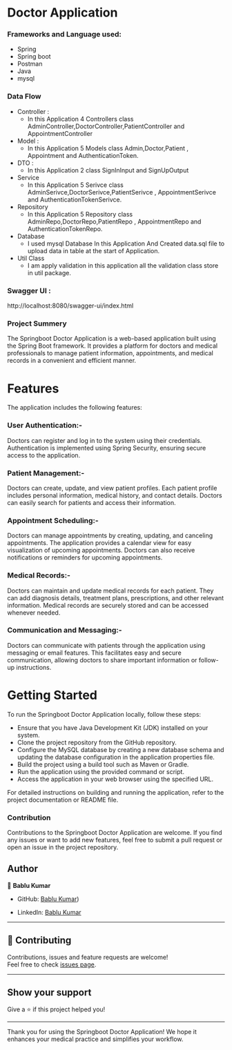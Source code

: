 # Doctor Application
### Frameworks and Language used:
 

* Spring
* Spring boot
* Postman
* Java
* mysql

### Data Flow 
* Controller :
    * In this Application 4 Controllers class   AdminController,DoctorController,PatientController and AppointmentController
* Model :
    * In this Application 5 Models class Admin,Doctor,Patient , Appointment and AuthenticationToken.
* DTO :
    * In this Application 2 class SignInInput and SignUpOutput
* Service
  * In this Application 5 Serivce class AdminSerivce,DoctorSerivce,PatientSerivce , AppointmentSerivce and AuthenticationTokenSerivce.
* Repository
  * In this Application 5 Repository class AdminRepo,DoctorRepo,PatientRepo , AppointmentRepo and AuthenticationTokenRepo.
* Database
  * I used mysql Database In this Application And Created data.sql file to upload data in table at the start of Application.
* Util Class
  * I am apply validation in this application all the validation class store in util package.
 
    
### Swagger UI :
http://localhost:8080/swagger-ui/index.html
    

### Project Summery

The Springboot Doctor Application is a web-based application built using the Spring Boot framework. It provides a platform for doctors and medical professionals to manage patient information, appointments, and medical records in a convenient and efficient manner.

# Features
The application includes the following features:
### User Authentication:-
Doctors can register and log in to the system using their credentials. Authentication is implemented using Spring Security, ensuring secure access to the application.
### Patient Management:-
Doctors can create, update, and view patient profiles. Each patient profile includes personal information, medical history, and contact details. Doctors can easily search for patients and access their information.
### Appointment Scheduling:-
Doctors can manage appointments by creating, updating, and canceling appointments. The application provides a calendar view for easy visualization of upcoming appointments. Doctors can also receive notifications or reminders for upcoming appointments.
### Medical Records:-
Doctors can maintain and update medical records for each patient. They can add diagnosis details, treatment plans, prescriptions, and other relevant information. Medical records are securely stored and can be accessed whenever needed.
### Communication and Messaging:-
Doctors can communicate with patients through the application using messaging or email features. This facilitates easy and secure communication, allowing doctors to share important information or follow-up instructions.

# Getting Started
To run the Springboot Doctor Application locally, follow these steps:
* Ensure that you have Java Development Kit (JDK) installed on your system.
* Clone the project repository from the GitHub repository.
* Configure the MySQL database by creating a new database schema and updating the database configuration in the application properties file.
* Build the project using a build tool such as Maven or Gradle.
* Run the application using the provided command or script.
* Access the application in your web browser using the specified URL.

For detailed instructions on building and running the application, refer to the project documentation or README file.
### Contribution
Contributions to the Springboot Doctor Application are welcome. If you find any issues or want to add new features, feel free to submit a pull request or open an issue in the project repository.
## Author

👤 **Bablu Kumar**

* GitHub: [Bablu Kumar](https://github.com/kumarbablu5598))

* LinkedIn: [Bablu Kumar](https://www.linkedin.com/in/bablu5598/)
    
---

## 🤝 Contributing

Contributions, issues and feature requests are welcome!<br />Feel free to check [issues page]("url").
    
---
    
## Show your support

Give a ⭐️ if this project helped you!
    
---


Thank you for using the Springboot Doctor Application! We hope it enhances your medical practice and simplifies your workflow.

 

